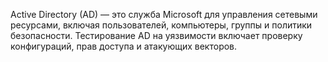 Active Directory (AD) — это служба Microsoft для управления сетевыми ресурсами, включая пользователей, компьютеры, группы и политики безопасности. Тестирование AD на уязвимости включает проверку конфигураций, прав доступа и атакующих векторов.
